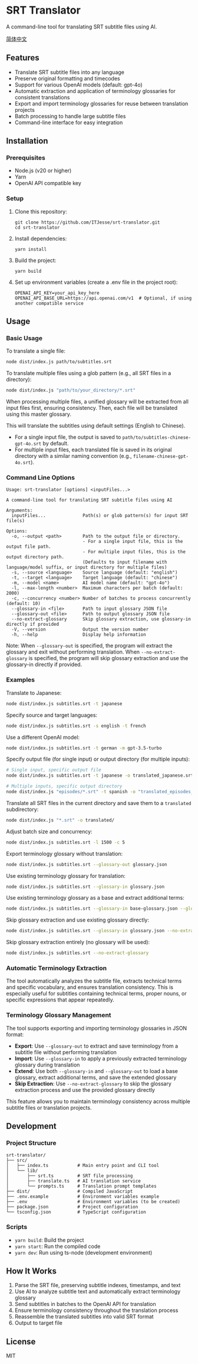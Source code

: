 # SRT Translator

A command-line tool for translating SRT subtitle files using AI.

[简体中文](README_zh.md)

## Features

- Translate SRT subtitle files into any language
- Preserve original formatting and timecodes
- Support for various OpenAI models (default: gpt-4o)
- Automatic extraction and application of terminology glossaries for consistent translations
- Export and import terminology glossaries for reuse between translation projects
- Batch processing to handle large subtitle files
- Command-line interface for easy integration

## Installation

### Prerequisites

- Node.js (v20 or higher)
- Yarn
- OpenAI API compatible key

### Setup

1. Clone this repository:

   ```
   git clone https://github.com/ITJesse/srt-translator.git
   cd srt-translator
   ```

2. Install dependencies:

   ```
   yarn install
   ```

3. Build the project:

   ```
   yarn build
   ```

4. Set up environment variables (create a .env file in the project root):

   ```
   OPENAI_API_KEY=your_api_key_here
   OPENAI_API_BASE_URL=https://api.openai.com/v1  # Optional, if using another compatible service
   ```

## Usage

### Basic Usage

To translate a single file:
```bash
node dist/index.js path/to/subtitles.srt
```

To translate multiple files using a glob pattern (e.g., all SRT files in a directory):
```bash
node dist/index.js "path/to/your_directory/*.srt"
```
When processing multiple files, a unified glossary will be extracted from all input files first, ensuring consistency. Then, each file will be translated using this master glossary.

This will translate the subtitles using default settings (English to Chinese).
- For a single input file, the output is saved to `path/to/subtitles-chinese-gpt-4o.srt` by default.
- For multiple input files, each translated file is saved in its original directory with a similar naming convention (e.g., `filename-chinese-gpt-4o.srt`).

### Command Line Options

```
Usage: srt-translator [options] <inputFiles...>

A command-line tool for translating SRT subtitle files using AI

Arguments:
  inputFiles...              Path(s) or glob pattern(s) for input SRT file(s)

Options:
  -o, --output <path>        Path to the output file or directory.
                             - For a single input file, this is the output file path.
                             - For multiple input files, this is the output directory path.
                             (Defaults to input filename with language/model suffix, or input directory for multiple files)
  -s, --source <language>    Source language (default: "english")
  -t, --target <language>    Target language (default: "chinese")
  -m, --model <name>         AI model name (default: "gpt-4o")
  -l, --max-length <number>  Maximum characters per batch (default: 2000)
  -c, --concurrency <number> Number of batches to process concurrently (default: 10)
  --glossary-in <file>       Path to input glossary JSON file
  --glossary-out <file>      Path to output glossary JSON file
  --no-extract-glossary      Skip glossary extraction, use glossary-in directly if provided
  -V, --version              Output the version number
  -h, --help                 Display help information
```

Note: When `--glossary-out` is specified, the program will extract the glossary and exit without performing translation. When `--no-extract-glossary` is specified, the program will skip glossary extraction and use the glossary-in directly if provided.

### Examples

Translate to Japanese:

```bash
node dist/index.js subtitles.srt -t japanese
```

Specify source and target languages:

```bash
node dist/index.js subtitles.srt -s english -t french
```

Use a different OpenAI model:

```bash
node dist/index.js subtitles.srt -t german -m gpt-3.5-turbo
```

Specify output file (for single input) or output directory (for multiple inputs):

```bash
# Single input, specific output file
node dist/index.js subtitles.srt -t japanese -o translated_japanese.srt

# Multiple inputs, specific output directory
node dist/index.js "episodes/*.srt" -t spanish -o "translated_episodes_spanish/"
```

Translate all SRT files in the current directory and save them to a `translated` subdirectory:
```bash
node dist/index.js "*.srt" -o translated/
```

Adjust batch size and concurrency:

```bash
node dist/index.js subtitles.srt -l 1500 -c 5
```

Export terminology glossary without translation:

```bash
node dist/index.js subtitles.srt --glossary-out glossary.json
```

Use existing terminology glossary for translation:

```bash
node dist/index.js subtitles.srt --glossary-in glossary.json
```

Use existing terminology glossary as a base and extract additional terms:

```bash
node dist/index.js subtitles.srt --glossary-in base-glossary.json --glossary-out extended-glossary.json
```

Skip glossary extraction and use existing glossary directly:

```bash
node dist/index.js subtitles.srt --glossary-in glossary.json --no-extract-glossary
```

Skip glossary extraction entirely (no glossary will be used):

```bash
node dist/index.js subtitles.srt --no-extract-glossary
```

### Automatic Terminology Extraction

The tool automatically analyzes the subtitle file, extracts technical terms and specific vocabulary, and ensures translation consistency. This is especially useful for subtitles containing technical terms, proper nouns, or specific expressions that appear repeatedly.

### Terminology Glossary Management

The tool supports exporting and importing terminology glossaries in JSON format:

- **Export**: Use `--glossary-out` to extract and save terminology from a subtitle file without performing translation
- **Import**: Use `--glossary-in` to apply a previously extracted terminology glossary during translation
- **Extend**: Use both `--glossary-in` and `--glossary-out` to load a base glossary, extract additional terms, and save the extended glossary
- **Skip Extraction**: Use `--no-extract-glossary` to skip the glossary extraction process and use the provided glossary directly

This feature allows you to maintain terminology consistency across multiple subtitle files or translation projects.

## Development

### Project Structure

```
srt-translator/
├── src/
│   ├── index.ts           # Main entry point and CLI tool
│   └── lib/
│       ├── srt.ts         # SRT file processing
│       ├── translate.ts   # AI translation service
│       └── prompts.ts     # Translation prompt templates
├── dist/                  # Compiled JavaScript
├── .env.example           # Environment variables example
├── .env                   # Environment variables (to be created)
├── package.json           # Project configuration
└── tsconfig.json          # TypeScript configuration
```

### Scripts

- `yarn build`: Build the project
- `yarn start`: Run the compiled code
- `yarn dev`: Run using ts-node (development environment)

## How It Works

1. Parse the SRT file, preserving subtitle indexes, timestamps, and text
2. Use AI to analyze subtitle text and automatically extract terminology glossary
3. Send subtitles in batches to the OpenAI API for translation
4. Ensure terminology consistency throughout the translation process
5. Reassemble the translated subtitles into valid SRT format
6. Output to target file

## License

MIT
